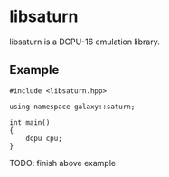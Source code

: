 libsaturn
=======

libsaturn is a DCPU-16 emulation library.

Example
-----------

    #include <libsaturn.hpp>

    using namespace galaxy::saturn;

    int main()
    {
        dcpu cpu;
    }

TODO: finish above example
